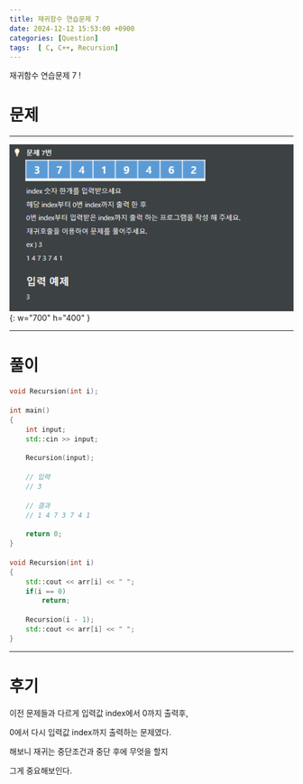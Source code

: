 ```yaml
---
title: 재귀함수 연습문제 7
date: 2024-12-12 15:53:00 +0900
categories: [Question]  
tags:  [ C, C++, Recursion]
---
```


재귀함수 연습문제 7 !

# 문제   
---------------------------------------

![Desktop View](/assets/img/Recursion7.png){: w="700" h="400" }

---------------------------------------

# 풀이

```c++
void Recursion(int i);

int main()
{
    int input;
    std::cin >> input;

    Recursion(input);

    // 입력
    // 3
    
    // 결과
    // 1 4 7 3 7 4 1

    return 0;
}

void Recursion(int i)
{
    std::cout << arr[i] << " ";
    if(i == 0)
        return;

    Recursion(i - 1);
    std::cout << arr[i] << " ";
}
```
---------------------------------------

# 후기

이전 문제들과 다르게 입력값 index에서 0까지 출력후,

0에서 다시 입력값 index까지 출력하는 문제였다.

해보니 재귀는 중단조건과 중단 후에 무엇을 할지

그게 중요해보인다.

